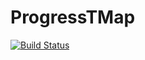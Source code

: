 # ProgressTMap

[![Build Status](https://github.com/OliverDudgeon/ProgressTMap.jl/actions/workflows/CI.yml/badge.svg?branch=master)](https://github.com/OliverDudgeon/ProgressTMap.jl/actions/workflows/CI.yml?query=branch%3Amaster)
